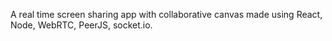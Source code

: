 A real time screen sharing app with collaborative canvas made using React, Node, WebRTC, PeerJS, socket.io.
